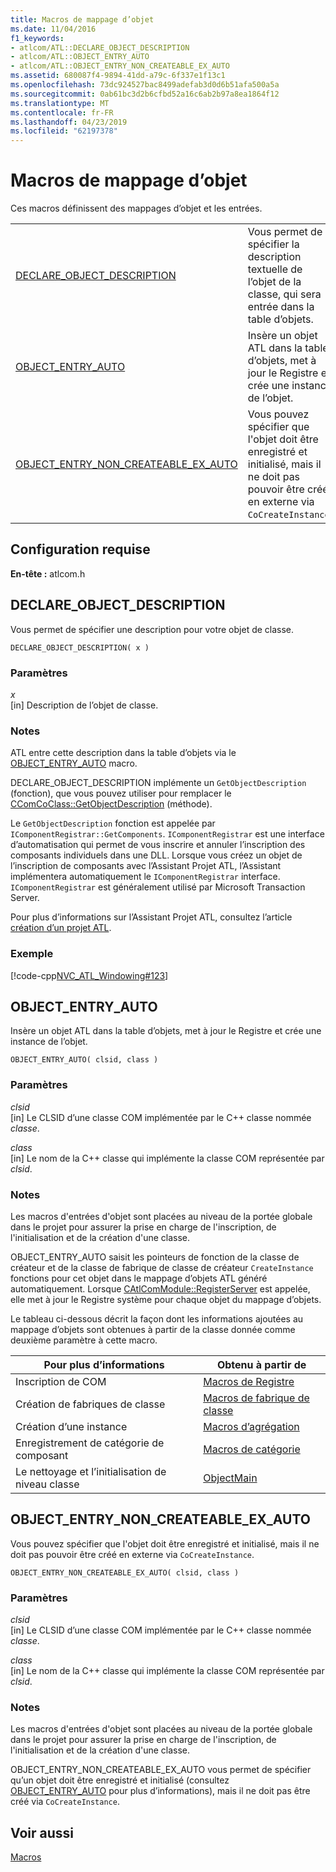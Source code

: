 ```yaml
---
title: Macros de mappage d’objet
ms.date: 11/04/2016
f1_keywords:
- atlcom/ATL::DECLARE_OBJECT_DESCRIPTION
- atlcom/ATL::OBJECT_ENTRY_AUTO
- atlcom/ATL::OBJECT_ENTRY_NON_CREATEABLE_EX_AUTO
ms.assetid: 680087f4-9894-41dd-a79c-6f337e1f13c1
ms.openlocfilehash: 73dc924527bac8499adefab3d0d6b51afa500a5a
ms.sourcegitcommit: 0ab61bc3d2b6cfbd52a16c6ab2b97a8ea1864f12
ms.translationtype: MT
ms.contentlocale: fr-FR
ms.lasthandoff: 04/23/2019
ms.locfileid: "62197378"
---
```

# <a name="object-map-macros"></a>Macros de mappage d’objet

Ces macros définissent des mappages d’objet et les entrées.

|||
|-|-|
|[DECLARE_OBJECT_DESCRIPTION](#declare_object_description)|Vous permet de spécifier la description textuelle de l’objet de la classe, qui sera entrée dans la table d’objets.|
|[OBJECT_ENTRY_AUTO](#object_entry_auto)|Insère un objet ATL dans la table d’objets, met à jour le Registre et crée une instance de l’objet.|
|[OBJECT_ENTRY_NON_CREATEABLE_EX_AUTO](#object_entry_non_createable_ex_auto)|Vous pouvez spécifier que l'objet doit être enregistré et initialisé, mais il ne doit pas pouvoir être créé en externe via `CoCreateInstance`.|

## <a name="requirements"></a>Configuration requise

**En-tête :** atlcom.h

##  <a name="declare_object_description"></a>  DECLARE_OBJECT_DESCRIPTION

Vous permet de spécifier une description pour votre objet de classe.

```
DECLARE_OBJECT_DESCRIPTION( x )
```

### <a name="parameters"></a>Paramètres

*x*<br/>
[in] Description de l’objet de classe.

### <a name="remarks"></a>Notes

ATL entre cette description dans la table d’objets via le [OBJECT_ENTRY_AUTO](#object_entry_auto) macro.

DECLARE_OBJECT_DESCRIPTION implémente un `GetObjectDescription` (fonction), que vous pouvez utiliser pour remplacer le [CComCoClass::GetObjectDescription](ccomcoclass-class.md#getobjectdescription) (méthode).

Le `GetObjectDescription` fonction est appelée par `IComponentRegistrar::GetComponents`. `IComponentRegistrar` est une interface d’automatisation qui permet de vous inscrire et annuler l’inscription des composants individuels dans une DLL. Lorsque vous créez un objet de l’inscription de composants avec l’Assistant Projet ATL, l’Assistant implémentera automatiquement le `IComponentRegistrar` interface. `IComponentRegistrar` est généralement utilisé par Microsoft Transaction Server.

Pour plus d’informations sur l’Assistant Projet ATL, consultez l’article [création d’un projet ATL](../../atl/reference/creating-an-atl-project.md).

### <a name="example"></a>Exemple

[!code-cpp[NVC_ATL_Windowing#123](../../atl/codesnippet/cpp/object-map-macros_1.h)]

##  <a name="object_entry_auto"></a>  OBJECT_ENTRY_AUTO

Insère un objet ATL dans la table d’objets, met à jour le Registre et crée une instance de l’objet.

```
OBJECT_ENTRY_AUTO( clsid, class )
```

### <a name="parameters"></a>Paramètres

*clsid*<br/>
[in] Le CLSID d’une classe COM implémentée par le C++ classe nommée *classe*.

*class*<br/>
[in] Le nom de la C++ classe qui implémente la classe COM représentée par *clsid*.

### <a name="remarks"></a>Notes

Les macros d'entrées d'objet sont placées au niveau de la portée globale dans le projet pour assurer la prise en charge de l'inscription, de l'initialisation et de la création d'une classe.

OBJECT_ENTRY_AUTO saisit les pointeurs de fonction de la classe de créateur et de la classe de fabrique de classe de créateur `CreateInstance` fonctions pour cet objet dans le mappage d’objets ATL généré automatiquement. Lorsque [CAtlComModule::RegisterServer](catlcommodule-class.md#registerserver) est appelée, elle met à jour le Registre système pour chaque objet du mappage d’objets.

Le tableau ci-dessous décrit la façon dont les informations ajoutées au mappage d’objets sont obtenues à partir de la classe donnée comme deuxième paramètre à cette macro.

|Pour plus d’informations|Obtenu à partir de|
|---------------------|-------------------|
|Inscription de COM|[Macros de Registre](../../atl/reference/registry-macros.md)|
|Création de fabriques de classe|[Macros de fabrique de classe](../../atl/reference/aggregation-and-class-factory-macros.md)|
|Création d’une instance|[Macros d’agrégation](../../atl/reference/aggregation-and-class-factory-macros.md)|
|Enregistrement de catégorie de composant|[Macros de catégorie](../../atl/reference/category-macros.md)|
|Le nettoyage et l’initialisation de niveau classe|[ObjectMain](ccomobjectrootex-class.md#objectmain)|

##  <a name="object_entry_non_createable_ex_auto"></a>  OBJECT_ENTRY_NON_CREATEABLE_EX_AUTO

Vous pouvez spécifier que l'objet doit être enregistré et initialisé, mais il ne doit pas pouvoir être créé en externe via `CoCreateInstance`.

```
OBJECT_ENTRY_NON_CREATEABLE_EX_AUTO( clsid, class )
```

### <a name="parameters"></a>Paramètres

*clsid*<br/>
[in] Le CLSID d’une classe COM implémentée par le C++ classe nommée *classe*.

*class*<br/>
[in] Le nom de la C++ classe qui implémente la classe COM représentée par *clsid*.

### <a name="remarks"></a>Notes

Les macros d'entrées d'objet sont placées au niveau de la portée globale dans le projet pour assurer la prise en charge de l'inscription, de l'initialisation et de la création d'une classe.

OBJECT_ENTRY_NON_CREATEABLE_EX_AUTO vous permet de spécifier qu’un objet doit être enregistré et initialisé (consultez [OBJECT_ENTRY_AUTO](#object_entry_auto) pour plus d’informations), mais il ne doit pas être créé via `CoCreateInstance`.

## <a name="see-also"></a>Voir aussi

[Macros](../../atl/reference/atl-macros.md)
